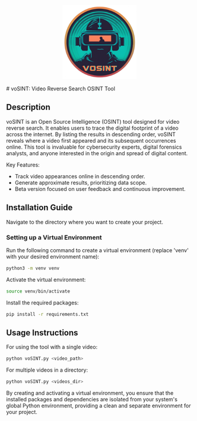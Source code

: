 <p align="center">
 <img src="Results/logo.png" width="200">
</p>
# voSINT: Video Reverse Search OSINT Tool

## Description
voSINT is an Open Source Intelligence (OSINT) tool designed for video reverse search. It enables users to trace the digital footprint of a video across the internet. By listing the results in descending order, voSINT reveals where a video first appeared and its subsequent occurrences online. This tool is invaluable for cybersecurity experts, digital forensics analysts, and anyone interested in the origin and spread of digital content.

Key Features:
- Track video appearances online in descending order.
- Generate approximate results, prioritizing data scope.
- Beta version focused on user feedback and continuous improvement.

## Installation Guide
Navigate to the directory where you want to create your project.

### Setting up a Virtual Environment
Run the following command to create a virtual environment (replace 'venv' with your desired environment name):
```bash
python3 -m venv venv
```
Activate the virtual environment:
```bash
source venv/bin/activate
```
Install the required packages:
```bash
pip install -r requirements.txt
```

## Usage Instructions
For using the tool with a single video:
```bash
python voSINT.py <video_path>
```
For multiple videos in a directory:
```bash
python voSINT.py <videos_dir>
```

By creating and activating a virtual environment, you ensure that the installed packages and dependencies are isolated from your system's global Python environment, providing a clean and separate environment for your project.
